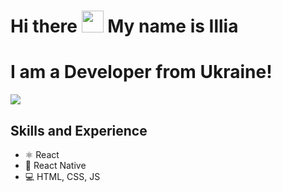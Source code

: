 # Hi there <img src="https://github.com/TheDudeThatCode/TheDudeThatCode/blob/master/Assets/Hi.gif" width="35" /> My name is Illia
# I am a Developer from Ukraine!

![](https://camo.githubusercontent.com/992babdffd8c74a1502de375fbdf7e4d54773242/68747470733a2f2f6d656469612e67697068792e636f6d2f6d656469612f53576f536b4e36447854737a71494b4571762f67697068792e676966)

## Skills and Experience
* ⚛ React
* 📱 React Native
* 💻 HTML, CSS, JS


